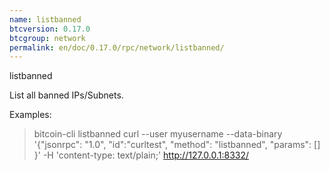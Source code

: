 ```yaml
---
name: listbanned
btcversion: 0.17.0
btcgroup: network
permalink: en/doc/0.17.0/rpc/network/listbanned/
---
```


listbanned

List all banned IPs/Subnets.

Examples:
> bitcoin-cli listbanned 
> curl --user myusername --data-binary '{"jsonrpc": "1.0", "id":"curltest", "method": "listbanned", "params": [] }' -H 'content-type: text/plain;' http://127.0.0.1:8332/


